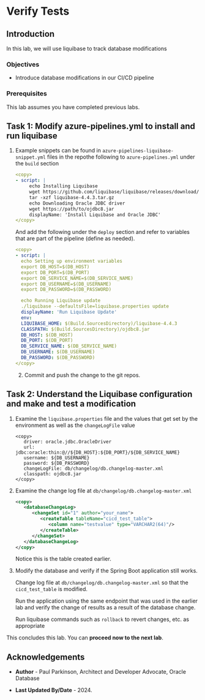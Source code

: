 # Verify Tests

## Introduction

In this lab, we will use liquibase to track database modifications

### Objectives

* Introduce database modifications in our CI/CD pipeline

### Prerequisites

This lab assumes you have completed previous labs.

## Task 1: Modify azure-pipelines.yml to install and run liquibase 

1. Example snippets can be found in `azure-pipelines-liquibase-snippet.yml` files in the repothe following to  `azure-pipelines.yml` under the `build` section

   ```yaml
   <copy>
   - script: |
        echo Installing Liquibase
        wget https://github.com/liquibase/liquibase/releases/download/v4.4.3/liquibase-4.4.3.tar.gz
        tar -xzf liquibase-4.4.3.tar.gz
        echo Downloading Oracle JDBC driver
        wget https://path/to/ojdbc8.jar
        displayName: 'Install Liquibase and Oracle JDBC'
   </copy>
   ```
   
   And add the following under the `deploy` section and refer to variables that are part of the pipeline (define as needed).

   ```yaml
   <copy>
   - script: |
     echo Setting up environment variables
     export DB_HOST=$(DB_HOST)
     export DB_PORT=$(DB_PORT)
     export DB_SERVICE_NAME=$(DB_SERVICE_NAME)
     export DB_USERNAME=$(DB_USERNAME)
     export DB_PASSWORD=$(DB_PASSWORD)
   
     echo Running Liquibase update
     ./liquibase --defaultsFile=liquibase.properties update
     displayName: 'Run Liquibase Update'
     env:
     LIQUIBASE_HOME: $(Build.SourcesDirectory)/liquibase-4.4.3
     CLASSPATH: $(Build.SourcesDirectory)/ojdbc8.jar
     DB_HOST: $(DB_HOST)
     DB_PORT: $(DB_PORT)
     DB_SERVICE_NAME: $(DB_SERVICE_NAME)
     DB_USERNAME: $(DB_USERNAME)
     DB_PASSWORD: $(DB_PASSWORD)
   </copy>
   ```
   
   2.  Commit and push the change to the git repos.

## Task 2: Understand the Liquibase configuration and make and test a modification

   1. Examine the `liquibase.properties` file and the values that get set by the environment as well as the `changeLogFile` value

      ```properties
      <copy>
         driver: oracle.jdbc.OracleDriver
         url: jdbc:oracle:thin:@//${DB_HOST}:${DB_PORT}/${DB_SERVICE_NAME}
         username: ${DB_USERNAME}
         password: ${DB_PASSWORD}
         changeLogFile: db/changelog/db.changelog-master.xml
         classpath: ojdbc8.jar
      </copy>
      ```
   
   2. Examine the change log file at `db/changelog/db.changelog-master.xml` 

      ```xml
      <copy>
         <databaseChangeLog>
            <changeSet id="1" author="your_name">
               <createTable tableName="cicd_test_table">
                  <column name="testvalue" type="VARCHAR2(64)"/>
               </createTable>
            </changeSet>
         </databaseChangeLog>
      </copy>
      ```
       Notice this is the table created earlier.


  3. Modify the database and verify if the Spring Boot application still works. 
     
     Change log file at `db/changelog/db.changelog-master.xml` so that the `cicd_test_table` is modified.
     
     Run the application using the same endpoint that was used in the earlier lab and verify the change of results as a result of the database change.

     Run liquibase commands such as `rollback` to revert changes, etc. as appropriate


This concludes this lab. You can **proceed now to the next lab**.


## Acknowledgements

* **Author** - Paul Parkinson, Architect and Developer Advocate, Oracle Database

* **Last Updated By/Date** - 2024.